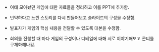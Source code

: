 * 여태 모아놨던 게임에 대한 자료들을 정리하고 이를 PPT에 추가함.

* 빈약하다고 느낀 스토리를 다시 만들어보고 슬라이드의 구성을 수정함.

* 발표자가 게임의 핵심 내용을 전달할 수 있도록 대본을 수정함.

* 회의를 진행할 때 마다 게임의 구성이나 디테일에 대해 서로 이야기해보고 콘티를 구체화해나감.
